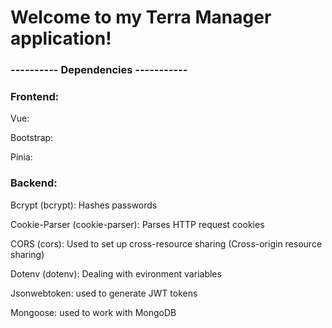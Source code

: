 # Welcome to my Terra Manager application!

### ---------- Dependencies -----------

### Frontend:
Vue:

Bootstrap:

Pinia:


### Backend:
Bcrypt (bcrypt): Hashes passwords

Cookie-Parser (cookie-parser): Parses HTTP request cookies

CORS (cors): Used to set up cross-resource sharing (Cross-origin resource sharing)

Dotenv (dotenv): Dealing with evironment variables

Jsonwebtoken: used to generate JWT tokens

Mongoose: used to work with MongoDB
